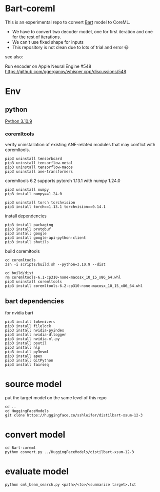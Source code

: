 

# Bart-coreml

This is an experimental repo to convert [Bart](https://github.com/NVIDIA/DeepLearningExamples/tree/master/PyTorch/LanguageModeling/BART) model to CoreML.

* We have to convert two decoder model, one for first iteration and one for the rest of iterations.
* We can't use fixed shape for inputs 
* This repository is not clean due to lots of trial and error 😆

see also:

Run encoder on Apple Neural Engine #548  
https://github.com/ggerganov/whisper.cpp/discussions/548


# Env

## python 

[Python 3.10.9](https://www.python.org/downloads/macos/)


### coremltools

verify uninstallation of existing ANE-related modules that may conflict with coremltools.

```
pip3 uninstall tensorboard
pip3 uninstall tensorflow-metal
pip3 uninstall tensorflow-macos
pip3 uninstall ane-transformers
```

coremltools 6.2 supports pytorch 1.13.1 with numpy 1.24.0

```
pip3 uninstall numpy
pip3 install numpy==1.24.0

pip3 uninstall torch torchvision
pip3 install torch==1.13.1 torchvision==0.14.1
```

install dependencies

```
pip3 install packaging
pip3 install protobuf
pip3 install google
pip3 install google-api-python-client
pip3 install shutils
```

build coremltools

```
cd coremltools
zsh -i scripts/build.sh --python=3.10.9 --dist

cd build/dist
rm coremltools-6.1-cp310-none-macosx_10_15_x86_64.whl
pip3 uninstall coremltools
pip3 install coremltools-6.2-cp310-none-macosx_10_15_x86_64.whl
```

## bart dependencies

for nvidia bart

```
pip3 install tokenizers
pip3 install filelock
pip3 install nvidia-pyindex
pip3 install nvidia-dllogger
pip3 install nvidia-ml-py
pip3 install psutil
pip3 install nlp
pip3 install py3nvml
pip3 install apex
pip3 install GitPython
pip3 install fairseq
```

# source model

put the target model on the same level of this repo

```
cd ..
cd HuggingFaceModels
git clone https://huggingface.co/sshleifer/distilbart-xsum-12-3
```

# convert model

```
cd Bart-coreml
python convert.py ../HuggingFaceModels/distilbart-xsum-12-3
```

# evaluate model

```
python cml_beam_search.py <path>/<to>/<summarize target>.txt
```
